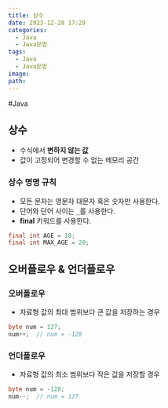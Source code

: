 ```yaml
---
title: 상수
date: 2023-12-28 17:29
categories:
  - Java
  - Java문법
tags:
  - Java
  - Java문법
image: 
path:
---
```

#Java 

## 상수

- 수식에서 **변하지 않는 값**
- 값이 고정되어 변경할 수 없는 메모리 공간

### 상수 명명 규칙

- 모든 문자는 영문자 대문자 혹은 숫자만 사용한다.
- 단어와 단어 사이는 `_`를 사용한다.
- **final** 키워드를 사용한다.
    
```java
final int AGE = 10;
final int MAX_AGE = 20;
```
    

## 오버플로우 & 언더플로우
### 오버플로우
- 자료형 값의 최대 범위보다 큰 값을 저장하는 경우

```java
byte num = 127;
num++;	// num = -128
```
    

### 언더플로우
- 자료형 값의 최소 범위보다 작은 값을 저장할 경우

```java
byte num = -128;
num--;	// num = 127
```
    
